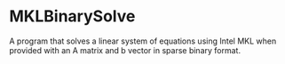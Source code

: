 # MKLBinarySolve
A program that solves a linear system of equations using Intel MKL when provided with an A matrix and b vector in sparse binary format.
